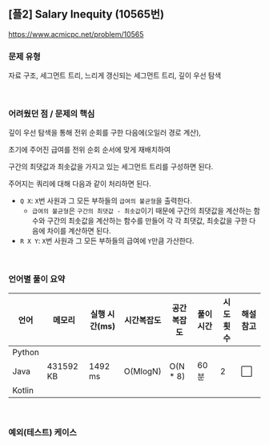 ## [플2] Salary Inequity (10565번)

https://www.acmicpc.net/problem/10565

### 문제 유형

자료 구조, 세그먼트 트리, 느리게 갱신되는 세그먼트 트리, 깊이 우선 탐색

<br>

### 어려웠던 점 / 문제의 핵심

깊이 우선 탐색을 통해 전위 순회를 구한 다음에(오일러 경로 계산),

초기에 주어진 급여를 전위 순회 순서에 맞게 재배치하여

구간의 최댓값과 최솟값을 가지고 있는 세그먼트 트리를 구성하면 된다.

주어지는 쿼리에 대해 다음과 같이 처리하면 된다.

- `Q X`: `X`번 사원과 그 모든 부하들의 `급여의 불균형`을 출력한다.
  - `급여의 불균형`은 `구간의 최댓값 - 최솟값`이기 때문에 구간의 최댓값을 계산하는 함수와 구간의 최솟값을 계산하는 함수를 만들어 각 각 최댓값, 최솟값을 구한 다음에 차이를 계산하면 된다.
- `R X Y`: `X`번 사원과 그 모든 부하들의 급여에 `Y`만큼 가산한다.

<br>

### 언어별 풀이 요약

| 언어   | 메모리    | 실행 시간(ms) | 시간복잡도 | 공간복잡도 | 풀이 시간 | 시도 횟수 | 해설 참고            |
| ------ | --------- | ------------- | ---------- | ---------- | --------- | --------- | -------------------- |
| Python |           |               |            |            |           |           |                      |
| Java   | 431592 KB | 1492 ms       | O(MlogN)   | O(N * 8)   | 60분      | 2         | :white_large_square: |
| Kotlin |           |               |            |            |           |           |                      |

<br>

### 예외(테스트) 케이스

```
```

